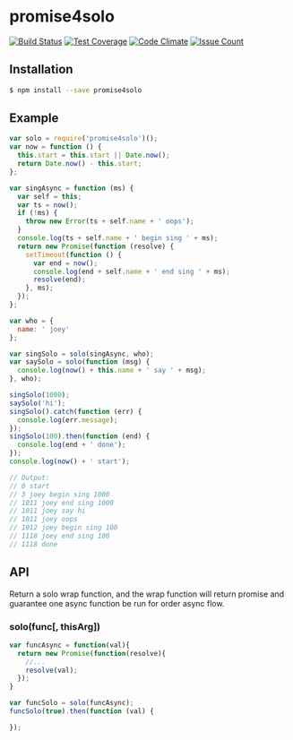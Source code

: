 # promise4solo

[![Build Status](https://travis-ci.org/josudoey/promise4solo.svg?branch=master)](https://travis-ci.org/josudoey/promise4solo)
[![Test Coverage](https://codeclimate.com/github/josudoey/promise4solo/badges/coverage.svg)](https://codeclimate.com/github/josudoey/promise4solo/coverage)
[![Code Climate](https://codeclimate.com/github/josudoey/promise4solo/badges/gpa.svg)](https://codeclimate.com/github/josudoey/promise4solo)
[![Issue Count](https://codeclimate.com/github/josudoey/promise4solo/badges/issue_count.svg)](https://codeclimate.com/github/josudoey/promise4solo)

## Installation

```bash
$ npm install --save promise4solo
```

## Example

```js
var solo = require('promise4solo')();
var now = function () {
  this.start = this.start || Date.now();
  return Date.now() - this.start;
};

var singAsync = function (ms) {
  var self = this;
  var ts = now();
  if (!ms) {
    throw new Error(ts + self.name + ' oops');
  }
  console.log(ts + self.name + ' begin sing ' + ms);
  return new Promise(function (resolve) {
    setTimeout(function () {
      var end = now();
      console.log(end + self.name + ' end sing ' + ms);
      resolve(end);
    }, ms);
  });
};

var who = {
  name: ' joey'
};

var singSolo = solo(singAsync, who);
var saySolo = solo(function (msg) {
  console.log(now() + this.name + ' say ' + msg);
}, who);

singSolo(1000);
saySolo('hi');
singSolo().catch(function (err) {
  console.log(err.message);
});
singSolo(100).then(function (end) {
  console.log(end + ' done');
});
console.log(now() + ' start');

// Output:
// 0 start
// 3 joey begin sing 1000
// 1011 joey end sing 1000
// 1011 joey say hi
// 1011 joey oops
// 1012 joey begin sing 100
// 1118 joey end sing 100
// 1118 done
```

## API

Return a solo wrap function, and the wrap function will return promise and guarantee one async function be run for order async flow.

### solo(func[, thisArg])
```js
var funcAsync = function(val){
  return new Promise(function(resolve){
    //...
    resolve(val);
  });
}

var funcSolo = solo(funcAsync);
funcSolo(true).then(function (val) {

});
```
